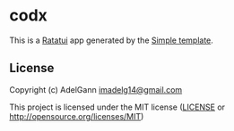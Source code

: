 # codx

This is a [Ratatui] app generated by the [Simple template].

[Ratatui]: https://ratatui.rs
[Simple Template]: https://github.com/ratatui/templates/tree/main/simple

## License

Copyright (c) AdelGann <imadelg14@gmail.com>

This project is licensed under the MIT license ([LICENSE] or <http://opensource.org/licenses/MIT>)

[LICENSE]: ./LICENSE
